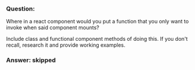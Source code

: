 ### Question:

Where in a react component would you put a function 
that you only want to invoke when said component mounts?

Include class and functional component methods of doing this. If you don't recall, research it and provide working examples.

### Answer: skipped
